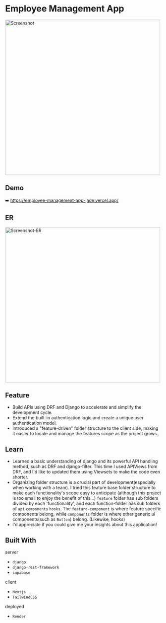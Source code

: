 # Employee Management App

<img width="500" alt="Screenshot" src="https://github.com/jun-tsuno/employee-management-app/assets/110567844/f396ce46-d326-4a87-b9e6-ffa4761e87eb">

## Demo
➡️ https://employee-management-app-jade.vercel.app/

## ER
<p>
<img width="500" alt="Screenshot-ER" src="https://github.com/jun-tsuno/employee-management-app/assets/110567844/aff72fc7-75ab-4f01-95e5-0dee5cd82bd2">
</p>


## Feature
- Build APIs using DRF and Django to accelerate and simplify the development cycle.
- Extend the built-in authentication logic and create a unique user authentication model.
- Introduced a "feature-driven" folder structure to the client side, making it easier to locate and manage the features scope as the project grows.

## Learn
- Learned a basic understanding of django and its powerful API handling method, such as DRF and django-filter. This time I used APIViews from DRF, and I'd like to updated them using Viewsets to make the code even shorter.
- Organizing folder structure is a crucial part of development(especially when working with a team). I tried this feature base folder structure to make each functionality's scope easy to anticipate (although this project is too small to enjoy the benefit of this...) `feature` folder has sub folders divided by each 'functionality', and each function-folder has sub folders of `api` `components` `hooks`. The `feature-component` is where feature specific components belong, while `components` folder is where other generic ui components(such as `Button`) belong. (Likewise, hooks)
- I'd appreciate if you could give me your insights about this application!

## Built With
server
- `django`
- `django-rest-framework`
- `supabase`

client
- `Nextjs`
- `TailwindCSS`

deployed
- `Render`
